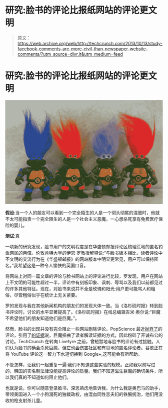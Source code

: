 # 研究:脸书的评论比报纸网站的评论更文明

> 原文：<https://web.archive.org/web/http://techcrunch.com/2013/10/13/study-facebook-comments-are-more-civil-than-newspaper-website-comments/?utm_source=dlvr.it&utm_medium=feed>

# 研究:脸书的评论比报纸网站的评论更文明

![trolls](img/b32e79becd37b52cb5f81a841b2684ee.png)

**假设**:当一个人的朋友可以看到一个完全陌生的人是一个彻头彻尾的混蛋时，他就不太可能指责一个完全陌生的人是一个社会主义恶魔，一心想杀死享有免费医疗保险的婴儿。

**测试**:真

一项新的研究发现，脸书用户的文明程度是在华盛顿邮报评论区梳理荒地的匿名钓鱼网民的两倍。伦敦肯特大学的伊恩·罗教授解释说:“与脸书版本相比，读者评论中不文明的交流行为在《华盛顿邮报》的网站版本中明显更常见，用户可以保持匿名。”我希望这是一种令人愉快的英国口音。

将网站上对同一篇文章的评论与脸书网站上的评论进行比较，罗发现，用户在网站上不文明的可能性超过一半，评论中有刻板印象、讽刺、辱骂以及我们以前都见过的许多其他特征。现在，对脸书来说并不全是玫瑰和阳光:用户更可能骂人和粗俗，尽管粗俗似乎在统计上无关紧要。

罗的发现与我在其他新闻机构的朋友们的发现大体一致。当《洛杉矶时报》转到脸书评论时，讨论的水平显著提高了。《洛杉矶时报》在线总编辑吉米·奥尔说:“巨魔不希望他们的朋友知道他们是巨魔。”。

然而，脸书的出现并没有完全阻止一些网站删除评论。PopScience 最近[抛弃了](https://web.archive.org/web/20230128104202/http://www.popsci.com/science/article/2013-09/why-were-shutting-our-comments?src=SOC&dom=tw)的评论，引用了[的证据](https://web.archive.org/web/20230128104202/http://www.nytimes.com/2013/03/03/opinion/sunday/this-story-stinks.html?_r=1&)说，巨魔扭曲了读者解读证据的方式，因此粉碎了开诚布公的讨论。TechCrunch 在转向 Livefyre 之前，曾短暂地与脸书的评论有过接触。人们认为脸书的确会杀死巨魔，但[它也会伤害](https://web.archive.org/web/20230128104202/https://techcrunch.com/2011/03/06/techcrunch-facebook-comments/)社区和有见地的匿名评论者。谷歌正在将 YouTube 评论这一智力下水道切换到 Google+,这可能会有所帮助。

不管怎样，让我们一起重复一遍:我们不知道这些实验的规模。正如我以前写过的，韩国的实名制法律没能提高评论的质量。我们不知道滋生巨魔的确切条件，所以我们真的不知道如何阻止他们。

也就是说，你可以随意登录脸书，深思熟虑地告诉我，为什么我是奥巴马的助手，带领美国进入一个小狗溺死的独裁政权，由混血同性恋夫妇的铁腕统治，他们用没收的枪支射杀儿童。